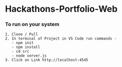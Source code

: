 # Hackathons-Portfolio-Web

### To run on your system

```
1. Clone / Pull 
2. In terminal of Project in VS Code run commands -
   - npm init
   - npm install
   - cd src
   - node server.js
3. Click on Link http://localhost:4545
```
